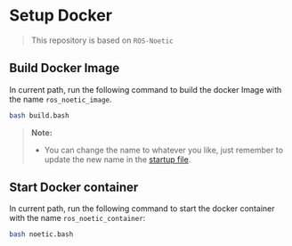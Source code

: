 # Setup Docker

> This repository is based on `ROS-Noetic` 

## Build Docker Image
In current path, run the following command to build the docker Image with the name `ros_noetic_image`.

```bash
bash build.bash
```

> **Note:**
> - You can change the name to whatever you like, just remember to update the new name in the [startup file](noetic.bash).

## Start Docker container
In current path, run the following command to start the docker container with the name `ros_noetic_container`:
```bash
bash noetic.bash
```